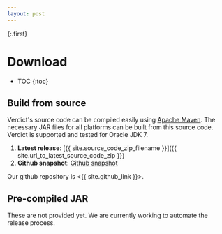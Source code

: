 ```yaml
---
layout: post
---
```


{:.first}
# Download

* TOC
{:toc}


## Build from source

Verdict's source code can be compiled easily using [Apache Maven](https://maven.apache.org/). The necessary JAR files for all platforms can be built from this source code. Verdict is supported and tested for Oracle JDK 7.

1. **Latest release**: [{{ site.source_code_zip_filename }}]({{ site.url_to_latest_source_code_zip }})
1. **Github snapshot**: [Github snapshot](https://github.com/mozafari/verdict/archive/master.zip)

Our github repository is <{{ site.github_link }}>.


## Pre-compiled JAR

These are not provided yet. We are currently working to automate the release process.
